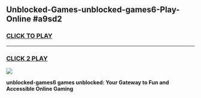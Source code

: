 
## Unblocked-Games-unblocked-games6-Play-Online #a9sd2
<h3>
<a href="https://news.freeplayer.one?title=unblocked-games6&ref=3">CLICK TO PLAY</a></h3>
<hr>

<h3>
<a href="https://news.freeplayer.one?title=unblocked-games6&ref=3">CLICK 2 PLAY</a>
  
</h3>

<a href="https://news.freeplayer.one?title=unblocked-games6&ref=3"><img src="https://clearcache.store/games.png"></a>


**unblocked-games6 games unblocked: Your Gateway to Fun and Accessible Online Gaming**
